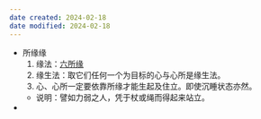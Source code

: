 ```yaml
---
date created: 2024-02-18
date modified: 2024-02-18
---
```

- 所缘缘
    1. 缘法：[六所缘](六所缘.md) 
    2. 缘生法：取它们任何一个为目标的心与心所是缘生法。
    3. 心、心所一定要依靠所缘才能生起及住立。即使沉睡状态亦然。
    - 说明：譬如力弱之人，凭于杖或绳而得起来站立。
- 
